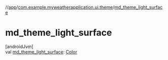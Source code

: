 //[app](../../index.md)/[com.example.myweatherapplication.ui.theme](index.md)/[md_theme_light_surface](md_theme_light_surface.md)

# md_theme_light_surface

[androidJvm]\
val [md_theme_light_surface](md_theme_light_surface.md): [Color](https://developer.android.com/reference/kotlin/androidx/compose/ui/graphics/Color.html)
